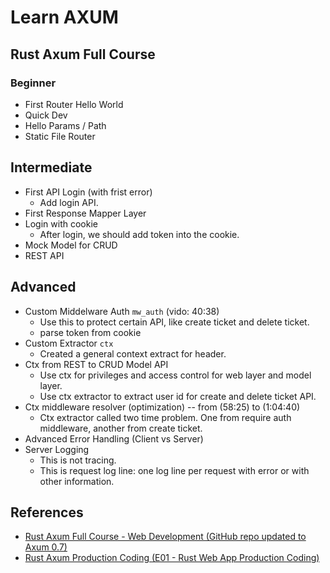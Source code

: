 # Learn AXUM

## Rust Axum Full Course 

### Beginner 

- First Router Hello World
- Quick Dev 
- Hello Params / Path
- Static File Router

## Intermediate

- First API Login (with frist error)
  - Add login API.
- First Response Mapper Layer
- Login with cookie
  - After login, we should add token into the cookie.
- Mock Model for CRUD
- REST API

## Advanced 

- Custom Middelware Auth `mw_auth` (vido: 40:38)
  - Use this to protect certain API, like create ticket and delete ticket.
  - parse token from cookie
- Custom Extractor `ctx`
  - Created a general context extract for header. 
- Ctx from REST to CRUD Model API
  - Use ctx for privileges and access control for web layer and model layer.
  - Use ctx extractor to extract user id for create and delete ticket API.
- Ctx middleware resolver (optimization) -- from (58:25) to (1:04:40)
  - Ctx extractor called two time problem. One from require auth middleware, another from create ticket.
- Advanced Error Handling (Client vs Server)
- Server Logging
  - This is not tracing. 
  - This is request log line: one log line per request with error or with other information.

## References 

- [Rust Axum Full Course - Web Development (GitHub repo updated to Axum 0.7)](https://www.youtube.com/watch?v=XZtlD_m59sM&list=PL7r-PXl6ZPcCIOFaL7nVHXZvBmHNhrh_Q&index=37)
- [Rust Axum Production Coding (E01 - Rust Web App Production Coding)](https://www.youtube.com/watch?v=3cA_mk4vdWY)